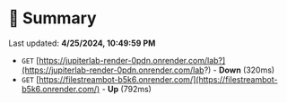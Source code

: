 # 📖 Summary
Last updated: **4/25/2024, 10:49:59 PM**

- `GET` [https://jupiterlab-render-0pdn.onrender.com/lab?](https://jupiterlab-render-0pdn.onrender.com/lab?) - **Down** (320ms)
- `GET` [https://filestreambot-b5k6.onrender.com/](https://filestreambot-b5k6.onrender.com/) - **Up** (792ms)
